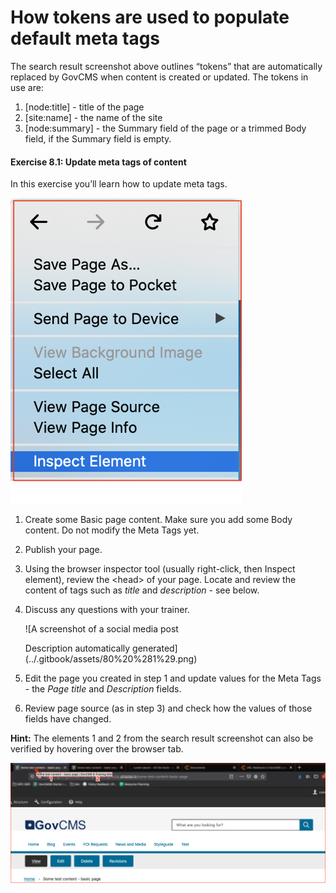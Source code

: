 # How tokens are used to populate default meta tags

The search result screenshot above outlines “tokens” that are automatically replaced by GovCMS when content is created or updated. The tokens in use are:

1. \[node:title\] - title of the page
2. \[site:name\] - the name of the site
3. \[node:summary\] - the Summary field of the page or a trimmed Body field, if the Summary field is empty.

#### Exercise 8.1: Update meta tags of content

In this exercise you’ll learn how to update meta tags.

![](../.gitbook/assets/79%20%281%29.png)

1. Create some Basic page content. Make sure you add some Body content. Do not modify the Meta Tags yet.
2. Publish your page.
3. Using the browser inspector tool \(usually right-click, then Inspect element\), review the &lt;head&gt; of your page. Locate and review the content of tags such as _title_ and _description_ - see below.
4. Discuss any questions with your trainer.

   ![A screenshot of a social media post

   Description automatically generated](../.gitbook/assets/80%20%281%29.png)

5. Edit the page you created in step 1 and update values for the Meta Tags - the _Page title_ and _Description_ fields.
6. Review page source \(as in step 3\) and check how the values of those fields have changed. 

**Hint:** The elements 1 and 2 from the search result screenshot can also be verified by hovering over the browser tab.

![](../.gitbook/assets/81.png)

## 

